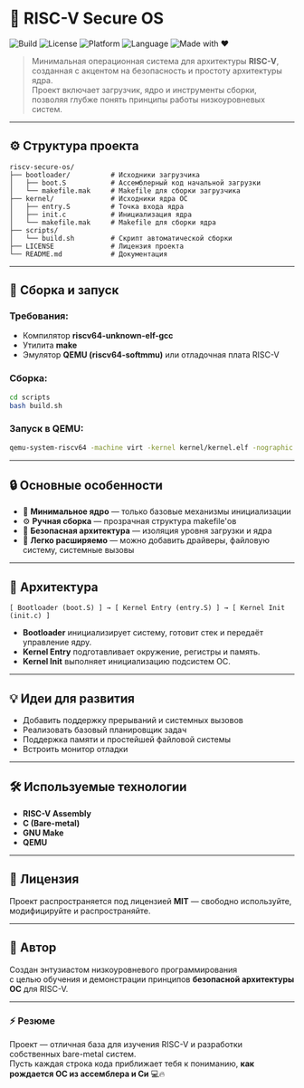
# 🧠 RISC-V Secure OS

![Build](https://img.shields.io/badge/build-passing-brightgreen)
![License](https://img.shields.io/badge/license-MIT-blue)
![Platform](https://img.shields.io/badge/platform-RISC--V-lightgrey)
![Language](https://img.shields.io/badge/language-C%20%2B%20Assembly-orange)
![Made with ❤️](https://img.shields.io/badge/made%20with-%E2%9D%A4-red)

> Минимальная операционная система для архитектуры **RISC-V**, созданная с акцентом на безопасность и простоту архитектуры ядра.  
> Проект включает загрузчик, ядро и инструменты сборки, позволяя глубже понять принципы работы низкоуровневых систем.

---

## ⚙️ Структура проекта

```
riscv-secure-os/
├── bootloader/          # Исходники загрузчика
│   ├── boot.S           # Ассемблерный код начальной загрузки
│   └── makefile.mak     # Makefile для сборки загрузчика
├── kernel/              # Исходники ядра ОС
│   ├── entry.S          # Точка входа ядра
│   ├── init.c           # Инициализация ядра
│   └── makefile.mak     # Makefile для сборки ядра
├── scripts/
│   └── build.sh         # Скрипт автоматической сборки
├── LICENSE              # Лицензия проекта
└── README.md            # Документация
```

---

## 🚀 Сборка и запуск

### Требования:
- Компилятор **riscv64-unknown-elf-gcc**
- Утилита **make**
- Эмулятор **QEMU (riscv64-softmmu)** или отладочная плата RISC-V

### Сборка:
```bash
cd scripts
bash build.sh
```

### Запуск в QEMU:
```bash
qemu-system-riscv64 -machine virt -kernel kernel/kernel.elf -nographic
```

---

## 🔒 Основные особенности

- 🧩 **Минимальное ядро** — только базовые механизмы инициализации  
- ⚙️ **Ручная сборка** — прозрачная структура makefile'ов  
- 🧠 **Безопасная архитектура** — изоляция уровня загрузки и ядра  
- 💬 **Легко расширяемо** — можно добавить драйверы, файловую систему, системные вызовы  

---

## 🧩 Архитектура

```text
[ Bootloader (boot.S) ] → [ Kernel Entry (entry.S) ] → [ Kernel Init (init.c) ]
```

- **Bootloader** инициализирует систему, готовит стек и передаёт управление ядру.  
- **Kernel Entry** подготавливает окружение, регистры и память.  
- **Kernel Init** выполняет инициализацию подсистем ОС.

---

## 💡 Идеи для развития

- Добавить поддержку прерываний и системных вызовов  
- Реализовать базовый планировщик задач  
- Поддержка памяти и простейшей файловой системы  
- Встроить монитор отладки  

---

## 🛠️ Используемые технологии

- **RISC-V Assembly**
- **C (Bare-metal)**
- **GNU Make**
- **QEMU**

---

## 📜 Лицензия

Проект распространяется под лицензией **MIT** — свободно используйте, модифицируйте и распространяйте.

---

## 💬 Автор

Создан энтузиастом низкоуровневого программирования  
с целью обучения и демонстрации принципов **безопасной архитектуры ОС** для RISC-V.

---

### ⚡️ Резюме

Проект — отличная база для изучения RISC-V и разработки собственных bare-metal систем.  
Пусть каждая строка кода приближает тебя к пониманию, **как рождается ОС из ассемблера и Си** 💻🔥

